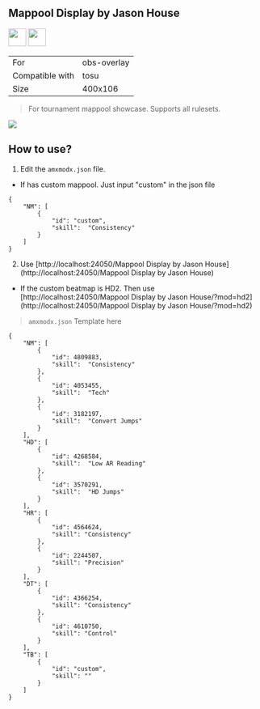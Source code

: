 ## Mappool Display by Jason House

<a href="https://osuck.link/redirect/https://files.osuck.link/tosu/Mappool Display by Jason House v1.0.zip" target="_blank"><img height="35" src="https://img.shields.io/badge/Download_PP_Counter-67A564?style=for-the-badge&logo=cloud&logoColor=white" /></a>  <a href="https://github.com/mas-alone" target="_blank"><img height="35" src="https://img.shields.io/badge/github-000000?style=for-the-badge&logo=github&logoColor=white" /></a>

|||
| ------------- | ------------- |
| For | obs-overlay |
| Compatible with | tosu |
| Size |  400x106 |

> For tournament mappool showcase. Supports all rulesets.

<img src="/.github/images/Mappool Display by Jason House.jpg" />

## How to use?
1. Edit the `amxmodx.json` file.
 - If has custom mappool. Just input "custom" in the json file
```
{
    "NM": [
        {
            "id": "custom",
            "skill":  "Consistency"
        }
    ]
}
```

2. Use [http://localhost:24050/Mappool Display by Jason House](http://localhost:24050/Mappool Display by Jason House)
 - If the custom beatmap is HD2. Then use [http://localhost:24050/Mappool Display by Jason House/?mod=hd2](http://localhost:24050/Mappool Display by Jason House/?mod=hd2)

> `amxmodx.json` Template here

```
{
    "NM": [
        {
            "id": 4809883,
            "skill":  "Consistency"
        },
        {
            "id": 4053455,
            "skill":  "Tech"
        },
        {
            "id": 3182197,
            "skill":  "Convert Jumps"
        }
    ],
    "HD": [
        {
            "id": 4268584,
            "skill":  "Low AR Reading"
        },
        {
            "id": 3570291,
            "skill":  "HD Jumps"
        }
    ],
    "HR": [
        {
            "id": 4564624,
            "skill": "Consistency"
        },
        {
            "id": 2244507,
            "skill": "Precision"
        }
    ],
    "DT": [
        {
            "id": 4366254,
            "skill": "Consistency"
        },
        {
            "id": 4610750,
            "skill": "Control"
        }
    ],
	"TB": [
        {
            "id": "custom",
            "skill": ""
        }
    ]
}
```

